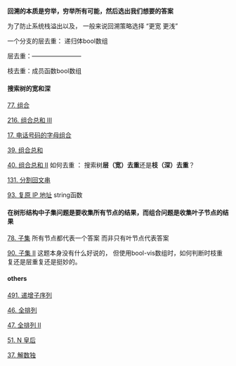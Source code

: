 **回溯的本质是穷举，穷举所有可能，然后选出我们想要的答案**

为了防止系统栈溢出以及， 一般来说回溯策略选择 “更宽 更浅” 



一个分支的层去重：  递归体bool数组

层去重：————————

枝去重：成员函数bool数组





#### 搜索树的宽和深



[77. 组合](https://leetcode-cn.com/problems/combinations/)

[216. 组合总和 III](https://leetcode-cn.com/problems/combination-sum-iii/)

[17. 电话号码的字母组合](https://leetcode-cn.com/problems/letter-combinations-of-a-phone-number/)

[39. 组合总和](https://leetcode-cn.com/problems/combination-sum/)

[40. 组合总和 II](https://leetcode-cn.com/problems/combination-sum-ii/)      如何去重 ： 搜索树**层（宽）去重**还是**枝（深）去重**？

[131. 分割回文串](https://leetcode-cn.com/problems/palindrome-partitioning/)

[93. 复原 IP 地址](https://leetcode-cn.com/problems/restore-ip-addresses/)        string函数




#### 在树形结构中子集问题是要收集所有节点的结果，而组合问题是收集叶子节点的结果

[78. 子集](https://leetcode-cn.com/problems/subsets/)         所有节点都代表一个答案 而非只有叶节点代表答案

[90. 子集 II](https://leetcode-cn.com/problems/subsets-ii/)        这题本身没有什么好说的， 但使用bool-vis数组时，如何判断时枝重复还是层重复还是挺妙的。

#### others

[491. 递增子序列](https://leetcode-cn.com/problems/increasing-subsequences/)



[46. 全排列](https://leetcode-cn.com/problems/permutations/)

[47. 全排列 II](https://leetcode-cn.com/problems/permutations-ii/)



[51. N 皇后](https://leetcode-cn.com/problems/n-queens/)

[37. 解数独](https://leetcode-cn.com/problems/sudoku-solver/)





